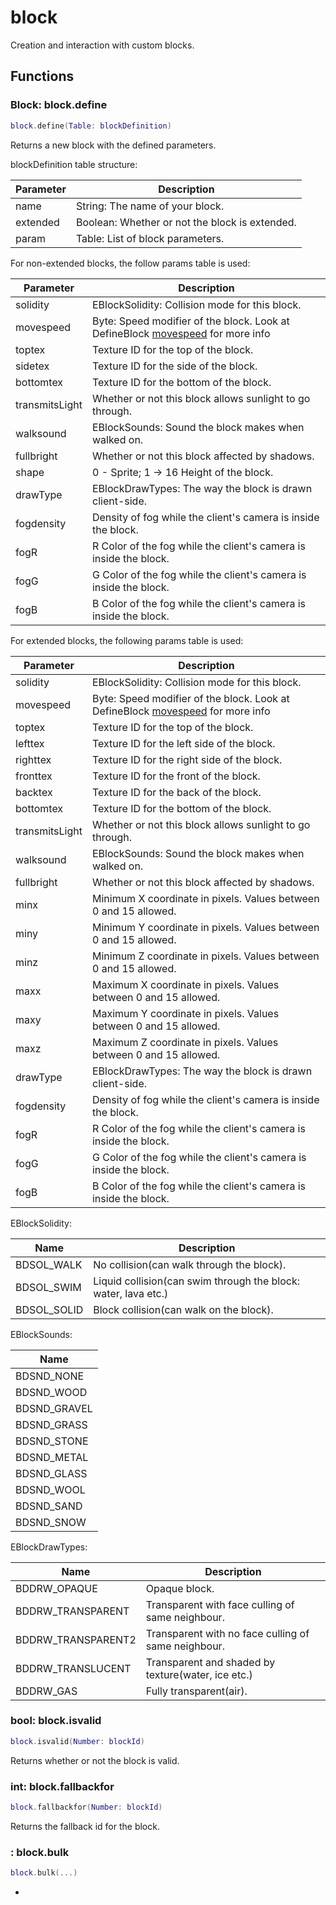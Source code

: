 # block
Creation and interaction with custom blocks.

## Functions

### Block: block.define

```lua
block.define(Table: blockDefinition)
```

Returns a new block with the defined parameters.

blockDefinition table structure:

| Parameter     | Description                                                   |
|---------------|---------------------------------------------------------------|
| name          | String: The name of your block.                               |
| extended      | Boolean: Whether or not the block is extended.                |
| param         | Table: List of block parameters.                              |

For non-extended blocks, the follow params table is used:

| Parameter     | Description                                                       |
|---------------|-------------------------------------------------------------------|
| solidity      | EBlockSolidity: Collision mode for this block.                    |
| movespeed     | Byte: Speed modifier of the block. Look at DefineBlock [movespeed](https://wiki.vg/Classic_Protocol_Extension#DefineBlock_Packet) for more info |
| toptex        | Texture ID for the top of the block.                              |
| sidetex       | Texture ID for the side of the block.                             |
| bottomtex     | Texture ID for the bottom of the block.                           |
| transmitsLight| Whether or not this block allows sunlight to go through.          |
| walksound     | EBlockSounds: Sound the block makes when walked on.               |
| fullbright    | Whether or not this block affected by shadows.                    |
| shape         | 0 - Sprite; 1 -> 16 Height of the block.                          |
| drawType      | EBlockDrawTypes: The way the block is drawn client-side.          |
| fogdensity    | Density of fog while the client's camera is inside the block.     |
| fogR          | R Color of the fog while the client's camera is inside the block. |
| fogG          | G Color of the fog while the client's camera is inside the block. |
| fogB          | B Color of the fog while the client's camera is inside the block. |

For extended blocks, the following params table is used:

| Parameter     | Description                                                       |
|---------------|-------------------------------------------------------------------|
| solidity      | EBlockSolidity: Collision mode for this block.                    |
| movespeed     | Byte: Speed modifier of the block. Look at DefineBlock [movespeed](https://wiki.vg/Classic_Protocol_Extension#DefineBlock_Packet) for more info |
| toptex        | Texture ID for the top of the block.                              |
| lefttex       | Texture ID for the left side of the block.                        |
| righttex      | Texture ID for the right side of the block.                       |
| fronttex      | Texture ID for the front of the block.                            |
| backtex       | Texture ID for the back of the block.                             |
| bottomtex     | Texture ID for the bottom of the block.                           |
| transmitsLight| Whether or not this block allows sunlight to go through.          |
| walksound     | EBlockSounds: Sound the block makes when walked on.               |
| fullbright    | Whether or not this block affected by shadows.                    |
| minx          | Minimum X coordinate in pixels. Values between 0 and 15 allowed.  |
| miny          | Minimum Y coordinate in pixels. Values between 0 and 15 allowed.  |
| minz          | Minimum Z coordinate in pixels. Values between 0 and 15 allowed.  |
| maxx          | Maximum X coordinate in pixels. Values between 0 and 15 allowed.  |
| maxy          | Maximum Y coordinate in pixels. Values between 0 and 15 allowed.  |
| maxz          | Maximum Z coordinate in pixels. Values between 0 and 15 allowed.  |
| drawType      | EBlockDrawTypes: The way the block is drawn client-side.          |
| fogdensity    | Density of fog while the client's camera is inside the block.     |
| fogR          | R Color of the fog while the client's camera is inside the block. |
| fogG          | G Color of the fog while the client's camera is inside the block. |
| fogB          | B Color of the fog while the client's camera is inside the block. |

EBlockSolidity:

| Name          | Description                                                       |
|---------------|-------------------------------------------------------------------|
| BDSOL_WALK    | No collision(can walk through the block).                         |
| BDSOL_SWIM    | Liquid collision(can swim through the block: water, lava etc.)    |
| BDSOL_SOLID   | Block collision(can walk on the block).                           |

EBlockSounds:

| Name          |
|---------------|
| BDSND_NONE    |
| BDSND_WOOD    |
| BDSND_GRAVEL  |
| BDSND_GRASS   |
| BDSND_STONE   |
| BDSND_METAL   |
| BDSND_GLASS   |
| BDSND_WOOL    |
| BDSND_SAND    |
| BDSND_SNOW    |

EBlockDrawTypes:

| Name          | Description                                                   |
|-------------------|-----------------------------------------------------------|
| BDDRW_OPAQUE      | Opaque block.                                             |
| BDDRW_TRANSPARENT | Transparent with face culling of same neighbour.          |
| BDDRW_TRANSPARENT2| Transparent with no face culling of same neighbour.       |
| BDDRW_TRANSLUCENT | Transparent and shaded by texture(water, ice etc.)        |
| BDDRW_GAS         | Fully transparent(air).                                   |

### bool: block.isvalid

```lua
block.isvalid(Number: blockId)
```

Returns whether or not the block is valid.

### int: block.fallbackfor

```lua
block.fallbackfor(Number: blockId)
```

Returns the fallback id for the block.

### : block.bulk

```lua
block.bulk(...)
```

-
